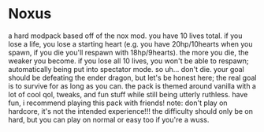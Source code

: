# Noxus
a hard modpack based off of the nox mod. you have 10 lives total. if you lose a life, you lose a starting heart (e.g. you have 20hp/10hearts when you spawn, if you die you'll respawn with 18hp/9hearts). the more you die, the weaker you become. if you lose all 10 lives, you won't be able to respawn; automatically being put into spectator mode. so uh... don't die. your goal should be defeating the ender dragon, but let's be honest here; the real goal is to survive for as long as you can. the pack is themed around vanilla with a lot of cool qol, tweaks, and fun stuff while still being utterly ruthless. have fun, i recommend playing this pack with friends!
note: don't play on hardcore, it's not the intended experience!!! the difficulty should only be on hard, but you can play on normal or easy too if you're a wuss.

